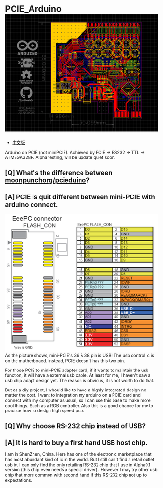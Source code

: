 # PCIE_Arduino ![](README/img/0.png)
* [中文版](README/READMEcn.md)

Arduino on PCIE (not miniPCIE). Achieved by PCIE → RS232 → TTL → ATMEGA328P.
Alpha testing, will be update quiet soon.

[Q] What's the difference between [moonpunchorg/pcieduino](https://github.com/moonpunchorg/pcieduino)?
---
[A] PCIE is quit different between mini-PCIE with arduino connect.
---
![](README/img/mini-PCIE.png)
As the picture shows, mini-PCIE's 36 & 38 pin is USB! The usb control ic is on the mutherboaed.
Instead, PCIE doesn't has this two pin.

For those PCIE to mini-PCIE adapter card, if it wants to maintain the usb function, it will have a external usb cable. At least for me, I haven't saw a usb chip adapt design yet. The reason is obvious, it is not worth to do that.

But as a diy project, I whould like to have a highly integrated design no matter the cost. I want to integration my arduino on a PCIE card and connect with my computer as usual, so I can use this base to make more cool things. Such as a RGB controller. Also this is a good chance for me to practice how to design high speed pcb.

[Q] Why choose RS-232 chip instead of USB?
---
[A] It is hard to buy a first hand USB host chip.
---
I am in ShenZhen, China. Here has one of the electronic marketplace that has most abundant kind of ic in the world. But I still can't find a retail outlet usb ic. I can only find the only retailing RS-232 chip that I use in Alpha0.1 version (this chip even needs a special driver) . However I may try other usb chip that more common with second hand if this RS-232 chip not up to expectations.